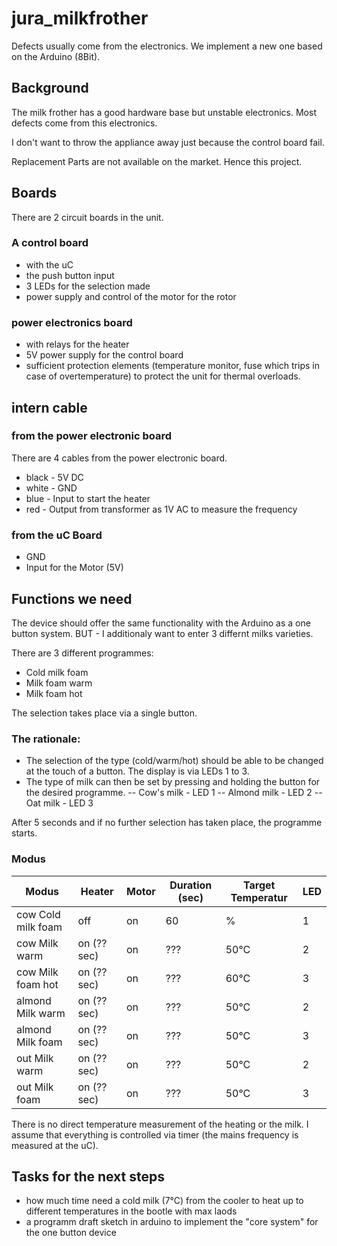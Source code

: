 # jura_milkfrother
Defects usually come from the electronics. We implement a new one based on the Arduino (8Bit).

## Background
The milk frother has a good hardware base but unstable electronics. Most defects come from this electronics.

I don't want to throw the appliance away just because the control board fail. 

Replacement Parts are not available on the market. Hence this project.

## Boards
There are 2 circuit boards in the unit. 

### A control board 
- with the uC 
- the push button input 
- 3 LEDs for the selection made
- power supply and control of the motor for the rotor

### power electronics board
- with relays for the heater 
- 5V power supply for the control board
- sufficient protection elements (temperature monitor, fuse which trips in case of overtemperature) to protect the unit for thermal overloads.

## intern cable
### from the power electronic board 
There are 4 cables from the power electronic board.

- black - 5V DC
- white - GND
- blue - Input to start the heater
- red - Output from transformer as 1V AC to measure the frequency

### from the uC Board
- GND
- Input for the Motor (5V)

## Functions we need
The device should offer the same functionality with the Arduino as a one button system.  BUT - I additionaly want to enter 3 differnt milks varieties. 

There are 3 different programmes:

- Cold milk foam
- Milk foam warm
- Milk foam hot

The selection takes place via a single button.

### The rationale:
- The selection of the type (cold/warm/hot) should be able to be changed at the touch of a button. The display is via LEDs 1 to 3.
- The type of milk can then be set by pressing and holding the button for the desired programme. 
-- Cow's milk - LED 1
-- Almond milk - LED 2
-- Oat milk - LED 3

After 5 seconds and if no further selection has taken place, the programme starts.

### Modus
| Modus  | Heater | Motor  | Duration (sec) | Target Temperatur | LED |
| ------------- | ------------- | ------------- | ------------- | ------------- | ------------- |
| cow Cold milk foam  | off  | on  | 60  | % | 1 |
| cow Milk warm  | on (?? sec)  | on  | ???  | 50°C | 2 |
| cow Milk foam hot  | on (?? sec)  | on  | ???  | 60°C | 3 |
| almond Milk warm  | on (?? sec)  | on  | ???  | 50°C | 2 | 
| almond Milk foam  | on (?? sec)  | on  | ???  | 50°C | 3 |
| out Milk warm  | on (?? sec)  | on  | ???  | 50°C | 2 |
| out Milk foam  | on (?? sec)  | on  | ???  | 50°C | 3 |

There is no direct temperature measurement of the heating or the milk. 
I assume that everything is controlled via timer (the mains frequency is measured at the uC).

## Tasks for the next steps
- how much time need a cold milk (7°C) from the cooler to heat up to different temperatures in the bootle with max laods
- a programm draft sketch in arduino to implement the "core system" for the one button device
